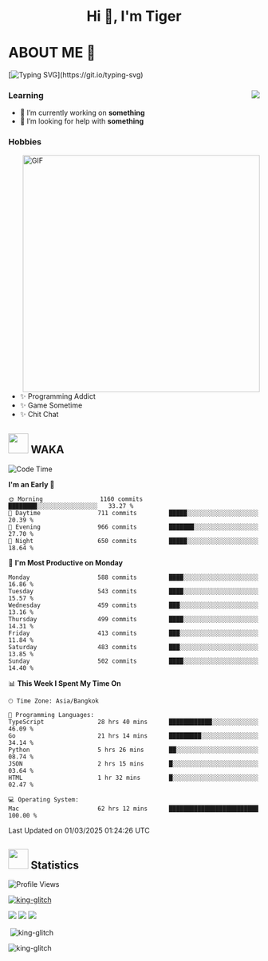 <h1 align="center">Hi 👋, I'm Tiger</h1>




# ABOUT ME 💬

[![Typing SVG](https://readme-typing-svg.herokuapp.com?color=22F771&vCenter=true&lines=A+perssionate+developer+from+nowhere.)](https://git.io/typing-svg)

<div>
 <img align="right" src="https://spotify-github-profile.vercel.app/api/view?uid=12129734423&cover_image=false&theme=default&bar_color=22d016&bar_color_cover=true" />
 <h3>Learning</h3>
 
 <ul>
  <li>🔭 I’m currently working on <b>something</b></li>
  <li>🤝 I’m looking for help with <b>something</b></li>
 </ul>
 
</div>
<div>
 <h3>Hobbies</h3>
 <img align="right" height="475px"  alt="GIF" src="https://i.pinimg.com/originals/1f/b7/db/1fb7dbee557e5ed509f7517da8a84d58.gif" />
 <ul>
  <li>✨ Programming Addict</li>
  <li>✨ Game Sometime</li>
  <li>✨ Chit Chat</li>
 </ul>
 
</div>



## <img height="40" src="https://raw.githubusercontent.com/innng/innng/master/assets/kyubey.gif"/> WAKA

<!--START_SECTION:waka-->
![Code Time](http://img.shields.io/badge/Code%20Time-3%2C449%20hrs%2020%20mins-blue)

**I'm an Early 🐤** 

```text
🌞 Morning                1160 commits        ████████░░░░░░░░░░░░░░░░░   33.27 % 
🌆 Daytime                711 commits         █████░░░░░░░░░░░░░░░░░░░░   20.39 % 
🌃 Evening                966 commits         ███████░░░░░░░░░░░░░░░░░░   27.70 % 
🌙 Night                  650 commits         █████░░░░░░░░░░░░░░░░░░░░   18.64 % 
```
📅 **I'm Most Productive on Monday** 

```text
Monday                   588 commits         ████░░░░░░░░░░░░░░░░░░░░░   16.86 % 
Tuesday                  543 commits         ████░░░░░░░░░░░░░░░░░░░░░   15.57 % 
Wednesday                459 commits         ███░░░░░░░░░░░░░░░░░░░░░░   13.16 % 
Thursday                 499 commits         ████░░░░░░░░░░░░░░░░░░░░░   14.31 % 
Friday                   413 commits         ███░░░░░░░░░░░░░░░░░░░░░░   11.84 % 
Saturday                 483 commits         ███░░░░░░░░░░░░░░░░░░░░░░   13.85 % 
Sunday                   502 commits         ████░░░░░░░░░░░░░░░░░░░░░   14.40 % 
```


📊 **This Week I Spent My Time On** 

```text
🕑︎ Time Zone: Asia/Bangkok

💬 Programming Languages: 
TypeScript               28 hrs 40 mins      ████████████░░░░░░░░░░░░░   46.09 % 
Go                       21 hrs 14 mins      █████████░░░░░░░░░░░░░░░░   34.14 % 
Python                   5 hrs 26 mins       ██░░░░░░░░░░░░░░░░░░░░░░░   08.74 % 
JSON                     2 hrs 15 mins       █░░░░░░░░░░░░░░░░░░░░░░░░   03.64 % 
HTML                     1 hr 32 mins        █░░░░░░░░░░░░░░░░░░░░░░░░   02.47 % 

💻 Operating System: 
Mac                      62 hrs 12 mins      █████████████████████████   100.00 % 
```


 Last Updated on 01/03/2025 01:24:26 UTC
<!--END_SECTION:waka-->
## <img height="40" src="https://raw.githubusercontent.com/innng/innng/master/assets/kyubey.gif"/> Statistics
![Profile Views](https://komarev.com/ghpvc/?username=king-glitch)  

<p align="left"> 
 <a href="https://github.com/ryo-ma/github-profile-trophy">
  <img src="https://github-profile-trophy.vercel.app/?username=king-glitch&theme=dracula" alt="king-glitch" />
 </a> </p>

![](https://github-profile-summary-cards.vercel.app/api/cards/profile-details?username=king-glitch&theme=dracula)
![](https://github-profile-summary-cards.vercel.app/api/cards/stats?username=king-glitch&theme=dracula) 
![](https://github-profile-summary-cards.vercel.app/api/cards/productive-time?username=king-glitch&theme=dracula)


<p>&nbsp;<img align="center" src="https://github-readme-stats.vercel.app/api?username=king-glitch&theme=dracula" alt="king-glitch" /></p>

<p><img align="center" src="https://github-readme-streak-stats.herokuapp.com/?user=king-glitch&theme=dracula" alt="king-glitch" /></p>
